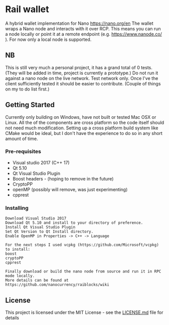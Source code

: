 # Rail wallet

A hybrid wallet implementation for Nano https://nano.org/en
The wallet wraps a Nano node and interacts with it over RCP. 
This means you can run a node locally or point it at a remote endpoint (e.g. https://www.nanode.co/ ).
For now only a local node is supported.

## NB
This is still very much a personal project, it has a grand total of 0 tests. (They will be added in time, project is currently a prototype.)
Do not run it against a nano node on the live network. Test network only.
Once I've the client sufficiently tested it should be easier to contribute. (Couple of things on my to do list first.)

## Getting Started

Currently only building on Windows, have not built or tested Mac OSX or Linux.
All the of the components are cross platform so the code itself should not need much modification.
Setting up a cross platform build system like CMake would be ideal, but I don't have the experience to do so in any short amount of time.

### Pre-requisites

- Visual studio 2017 (C++ 17)
- Qt 5.10
- Qt Visual Studio Plugin
- Boost headers - (hoping to remove in the future)
- CryptoPP
- openMP (possibly will remove, was just experimenting)
- cpprest

### Installing

```
Download Visual Studio 2017
Download Qt 5.10 and install to your directory of preference.
Install Qt Visual Studio Plugin
Set Qt Version to Qt Install directory.
Enable OpenMP in Properties -> C++ -> Language

For the next steps I used vcpkg (https://github.com/Microsoft/vcpkg) to install:
boost
cryptoPP
cpprest

Finally download or build the nano node from source and run it in RPC mode locally.
More details can be found at https://github.com/nanocurrency/raiblocks/wiki
```

## License

This project is licensed under the MIT License - see the [LICENSE.md](LICENSE.md) file for details
